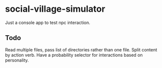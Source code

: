# social-village-simulator
Just a console app to test npc interaction.

## Todo

Read multiple files, pass list of directories rather than one file. Split content by action verb.
Have a probability selector for interactions based on personality.